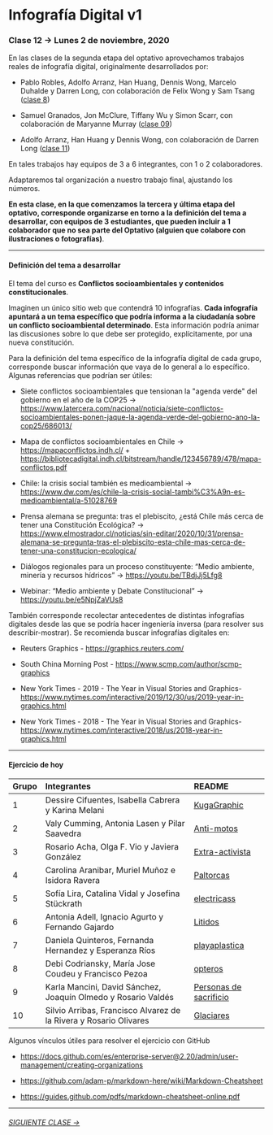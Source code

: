 # Infografía Digital v1

### Clase 12 → Lunes 2 de noviembre, 2020

En las clases de la segunda etapa del optativo aprovechamos trabajos reales de infografía digital, originalmente desarrollados por: 

- Pablo Robles, Adolfo Arranz, Han Huang, Dennis Wong, Marcelo Duhalde y Darren Long, con colaboración de Felix Wong y Sam Tsang ([clase 8](https://github.com/profesorfaco/dno075-2020/tree/gh-pages/clase-08))

- Samuel Granados, Jon McClure, Tiffany Wu y Simon Scarr, con colaboración de Maryanne Murray ([clase 09](https://github.com/profesorfaco/dno075-2020/tree/gh-pages/clase-09))

- Adolfo Arranz, Han Huang y Dennis Wong, con colaboración de Darren Long ([clase 11](https://github.com/profesorfaco/dno075-2020/tree/gh-pages/clase-11))

En tales trabajos hay equipos de 3 a 6 integrantes, con 1 o 2 colaboradores. 

Adaptaremos tal organización a nuestro trabajo final, ajustando los números.

**En esta clase, en la que comenzamos la tercera y última etapa del optativo, corresponde organizarse en torno a la definición del tema a desarrollar, con equipos de 3 estudiantes, que pueden incluir a 1 colaborador que no sea parte del Optativo (alguien que colabore con ilustraciones o fotografías)**.

- - - - - 

#### Definición del tema a desarrollar

El tema del curso es **Conflictos socioambientales y contenidos constitucionales**. 

Imaginen un único sitio web que contendrá 10 infografías. **Cada infografía apuntará a un tema específico que podría informa a la ciudadanía sobre un conflicto socioambiental determinado**. Esta información podría animar las discusiones sobre lo que debe ser protegido, explícitamente, por una nueva constitución. 

Para la definición del tema específico de la infografía digital de cada grupo, corresponde buscar información que vaya de lo general a lo específico. Algunas referencias que podrían ser útiles: 

- Siete conflictos socioambientales que tensionan la "agenda verde" del gobierno en el año de la COP25 → https://www.latercera.com/nacional/noticia/siete-conflictos-socioambientales-ponen-jaque-la-agenda-verde-del-gobierno-ano-la-cop25/686013/

- Mapa de conflictos socioambientales en Chile → https://mapaconflictos.indh.cl/ + https://bibliotecadigital.indh.cl/bitstream/handle/123456789/478/mapa-conflictos.pdf

- Chile: la crisis social también es medioambiental → https://www.dw.com/es/chile-la-crisis-social-tambi%C3%A9n-es-medioambiental/a-51028769

- Prensa alemana se pregunta: tras el plebiscito, ¿está Chile más cerca de tener una Constitución Ecológica? → https://www.elmostrador.cl/noticias/sin-editar/2020/10/31/prensa-alemana-se-pregunta-tras-el-plebiscito-esta-chile-mas-cerca-de-tener-una-constitucion-ecologica/

- Diálogos regionales para un proceso constituyente: “Medio ambiente, minería y recursos hídricos” → https://youtu.be/TBdjJj5Lfg8

- Webinar: “Medio ambiente y Debate Constitucional” → https://youtu.be/e5NpjZaVUs8

También corresponde recolectar antecedentes de distintas infografías digitales desde las que se podría hacer ingeniería inversa (para resolver sus describir-mostrar). Se recomienda buscar infografías digitales en:

- Reuters Graphics - https://graphics.reuters.com/

- South China Morning Post - https://www.scmp.com/author/scmp-graphics

- New York Times - 2019 - The Year in Visual Stories and Graphics- https://www.nytimes.com/interactive/2019/12/30/us/2019-year-in-graphics.html

- New York Times - 2018 - The Year in Visual Stories and Graphics- https://www.nytimes.com/interactive/2018/us/2018-year-in-graphics.html

- - - - - - - - 

#### Ejercicio de hoy


| Grupo | Integrantes |  README    |
|:------|:---------|:-------|
| 1 | Dessire Cifuentes,  Isabella Cabrera y	Karina Melani | [KugaGraphic](https://github.com/KugaGraphic/Avance-nov2/blob/gh-pages/README.md#avance-de-trabajo-de-infograf%C3%ADa-animales-y-delimitaci%C3%B3n-urbana) |
| 2 | Valy Cumming, Antonia Lasen y Pilar Saavedra | [Anti-motos](https://github.com/anti-motos/clase-1/blob/main/README.md#clase-1) |
| 3 | Rosario Acha, Olga F. Vio y Javiera González | [Extra-activista](https://github.com/extra-activista/avance-01/blob/main/README.md#avance-01) |
| 4 | Carolina Aranibar, Muriel Muñoz e Isidora Ravera | [Paltorcas](https://github.com/Paltorcas/nov2/blob/gh-pages/README.md#conflicto-socioambiental-petorca-y-crisis-h%C3%ADdrica-non-potable_water) |
| 5 | Sofía Lira,	Catalina Vidal y Josefina Stückrath | [electricass](https://github.com/electricass/noviembre-2/blob/main/README.md#marco-te%C3%B3rico-pol%C3%ADtica-energ%C3%A9tica-de-chile-el-caso-de-la-hidroel%C3%A9ctrica-alto-maipo) |
| 6 | Antonia Adell, Ignacio Agurto y Fernando Gajardo | [Litidos](https://github.com/Litidos/readme/blob/main/README.md#litidos---infograf%C3%ADa-digital) |
| 7 | Daniela Quinteros, Fernanda Hernandez y Esperanza Ríos | [playaplastica](https://github.com/playaplastica/nov02/blob/main/README.md#regulaci%C3%B3n-del-uso-de-pl%C3%A1sticos-isla-de-pl%C3%A1sticos-en-rapa-nui) |
| 8 | Debi Codriansky,	 María Jose	Coudeu y Francisco Pezoa | [opteros](https://github.com/opteros/000/blob/gh-pages/README.md#polinizadores-nativos) |
| 9 | Karla Mancini, David Sánchez, Joaquín Olmedo y Rosario Valdés | [Personas de sacrificio](https://github.com/Personas-de-sacrificio/personas-de-sacrificio/blob/main/README.md#personas-de-sacrificio) |
| 10 | Silvio Arribas, Francisco Alvarez de la Rivera y Rosario Olivares | [Glaciares](https://github.com/Glaciares-en-peligro/Glaciares/blob/main/README.md#investigaci-n) |

Algunos vínculos útiles para resolver el ejercicio con GitHub

- https://docs.github.com/es/enterprise-server@2.20/admin/user-management/creating-organizations

- https://github.com/adam-p/markdown-here/wiki/Markdown-Cheatsheet

- https://guides.github.com/pdfs/markdown-cheatsheet-online.pdf

- - - - - - - -

###### [SIGUIENTE CLASE →](https://github.com/profesorfaco/dno075-2020/tree/gh-pages/clase-13)
